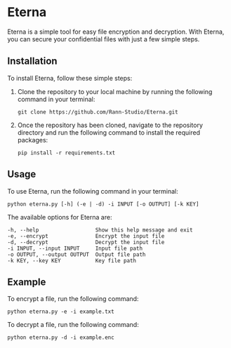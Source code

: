 # Eterna
Eterna is a simple tool for easy file encryption and decryption. With Eterna, you can secure your confidential files with just a few simple steps.


## Installation
To install Eterna, follow these simple steps:
1. Clone the repository to your local machine by running the following command in your terminal:

    ```
    git clone https://github.com/Rann-Studio/Eterna.git
    ```

2. Once the repository has been cloned, navigate to the repository directory and run the following command to install the required packages:

    ```
    pip install -r requirements.txt
    ```


## Usage
To use Eterna, run the following command in your terminal:
```
python eterna.py [-h] (-e | -d) -i INPUT [-o OUTPUT] [-k KEY]
```

The available options for Eterna are:
```
-h, --help                  Show this help message and exit
-e, --encrypt               Encrypt the input file
-d, --decrypt               Decrypt the input file
-i INPUT, --input INPUT     Input file path
-o OUTPUT, --output OUTPUT  Output file path
-k KEY, --key KEY           Key file path
```


## Example
To encrypt a file, run the following command:
```
python eterna.py -e -i example.txt
```

To decrypt a file, run the following command:
```
python eterna.py -d -i example.enc
```

